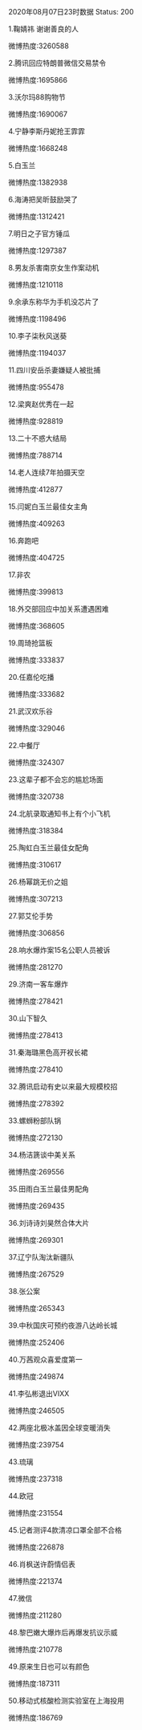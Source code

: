 2020年08月07日23时数据
Status: 200

1.鞠婧祎 谢谢善良的人

微博热度:3260588

2.腾讯回应特朗普微信交易禁令

微博热度:1695866

3.沃尔玛88购物节

微博热度:1690067

4.宁静李斯丹妮抢王霏霏

微博热度:1668248

5.白玉兰

微博热度:1382938

6.海涛把吴昕鼓励哭了

微博热度:1312421

7.明日之子官方锤瓜

微博热度:1297387

8.男友杀害南京女生作案动机

微博热度:1210118

9.余承东称华为手机没芯片了

微博热度:1198496

10.李子柒秋风送葵

微博热度:1194037

11.四川安岳杀妻嫌疑人被批捕

微博热度:955478

12.梁爽赵优秀在一起

微博热度:928819

13.二十不惑大结局

微博热度:788714

14.老人连续7年拍摄天空

微博热度:412877

15.闫妮白玉兰最佳女主角

微博热度:409263

16.奔跑吧

微博热度:404725

17.非农

微博热度:399813

18.外交部回应中加关系遭遇困难

微博热度:368605

19.周琦抢篮板

微博热度:333837

20.任嘉伦吃播

微博热度:333682

21.武汉欢乐谷

微博热度:329046

22.中餐厅

微博热度:324307

23.这辈子都不会忘的尴尬场面

微博热度:320738

24.北航录取通知书上有个小飞机

微博热度:318384

25.陶虹白玉兰最佳女配角

微博热度:310617

26.杨幂跳无价之姐

微博热度:307213

27.郭艾伦手势

微博热度:306856

28.响水爆炸案15名公职人员被诉

微博热度:281270

29.济南一客车爆炸

微博热度:278421

30.山下智久

微博热度:278413

31.秦海璐黑色高开衩长裙

微博热度:278410

32.腾讯启动有史以来最大规模校招

微博热度:278392

33.螺蛳粉部队锅

微博热度:272130

34.杨洁篪谈中美关系

微博热度:269556

35.田雨白玉兰最佳男配角

微博热度:269435

36.刘诗诗刘昊然合体大片

微博热度:269301

37.辽宁队淘汰新疆队

微博热度:267529

38.张公案

微博热度:265343

39.中秋国庆可预约夜游八达岭长城

微博热度:252406

40.万茜观众喜爱度第一

微博热度:249874

41.李弘彬退出VIXX

微博热度:246505

42.两座北极冰盖因全球变暖消失

微博热度:239754

43.琉璃

微博热度:237318

44.欧冠

微博热度:231554

45.记者测评4款清凉口罩全部不合格

微博热度:226878

46.肖枫送许蔚情侣表

微博热度:221374

47.微信

微博热度:211280

48.黎巴嫩大爆炸后再爆发抗议示威

微博热度:210778

49.原来生日也可以有颜色

微博热度:187311

50.移动式核酸检测实验室在上海投用

微博热度:186769


